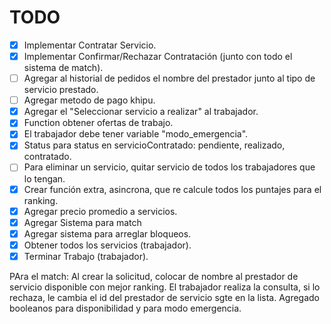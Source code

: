 # TODO

- [x] Implementar Contratar Servicio.
- [x] Implementar Confirmar/Rechazar Contratación (junto con todo el sistema de match).
- [ ] Agregar al historial de pedidos el nombre del prestador junto al tipo de servicio prestado.
- [ ] Agregar metodo de pago khipu.
- [x] Agregar el  "Seleccionar servicio a realizar" al trabajador.
- [x] Function obtener ofertas de trabajo.
- [x] El trabajador debe tener variable "modo_emergencia".
- [x] Status para status en servicioContratado: pendiente, realizado, contratado.
- [ ] Para eliminar un servicio, quitar servicio de todos los trabajadores que lo tengan.
- [x] Crear función extra, asincrona, que re calcule todos los puntajes para el ranking.
- [x] Agregar precio promedio a servicios.
- [x] Agregar Sistema para match
- [x] Agregar sistema para arreglar bloqueos.
- [x] Obtener todos los servicios (trabajador).
- [x] Terminar Trabajo (trabajador).

PAra el match:
    Al crear la solicitud, colocar de nombre al prestador de servicio disponible con mejor ranking.
    El trabajador realiza la consulta, si lo rechaza, le cambia el id del prestador de servicio sgte en la lista.
Agregado booleanos para disponibilidad y para modo emergencia.
  